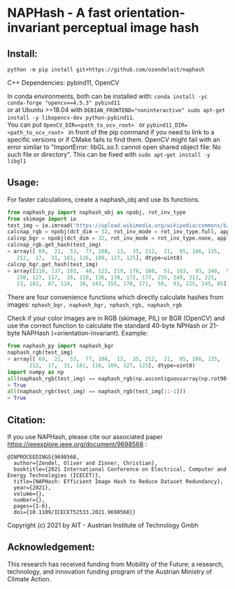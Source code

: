 # NAPHash - A fast orientation-invariant perceptual image hash

## Install:
`python -m pip install git+https://github.com/ozendelait/naphash`

C++ Dependencies: pybind11, OpenCV

In conda environments, both can be installed with: `conda install -yc conda-forge "opencv==4.5.3" pybind11`  
or at Ubuntu >=18.04 with `DEBIAN_FRONTEND="noninteractive" sudo apt-get install -y libopencv-dev python-pybind11`.  
You can put `OpenCV_DIR=<path_to_ocv_root> ` or `pybind11_DIR=<path_to_ocv_root> ` in front of the pip command if you need to link to a specific versions or if CMake fails to find them.
OpenCV might fail with an error similar to "ImportError: libGL.so.1: cannot open shared object file: No such file or directory". This can be fixed with `sudo apt-get install -y libgl1`

## Usage:
For faster calculations, create a naphash_obj and use its functions.

```python
from naphash_py import naphash_obj as npobj, rot_inv_type
from skimage import io
test_img = io.imread('https://upload.wikimedia.org/wikipedia/commons/b/b6/SIPI_Jelly_Beans_4.1.07.tiff')
calcnap_rgb = npobj(dct_dim = 32, rot_inv_mode = rot_inv_type.full, apply_center_crop = False, is_rgb = True)
calcnp_bgr = npobj(dct_dim = 32, rot_inv_mode = rot_inv_type.none, apply_center_crop = False, is_rgb = False)
calcnap_rgb.get_hash(test_img)
> array([ 69,  21,  53,  77, 108,  13,  35, 212,  21,  85, 186, 135,   5,
   212,  17,  31, 181, 116, 189, 127, 125], dtype=uint8)
calcnp_bgr.get_hash(test_img)
> array([118, 137, 183,  48, 123, 219, 176, 168,  51, 163,  93, 248,  91,
   230, 127, 117,  16, 110, 136, 138, 172, 177, 255, 249, 213, 221,
   23, 102,  87, 114,  38, 143, 155, 170, 171,  50,  93, 225, 145, 85], dtype=uint8)
```      
There are four convenience functions which directly calculate hashes from images: `nphash_bgr, naphash_bgr, nphash_rgb, naphash_rgb`

Check if your color images are in RGB (skimage, PIL) or BGR (OpenCV) and use the correct function to calculate the standard 40-byte NPHash or 21-byte NAPHash (=orientation-invariant).
Example:
```python
from naphash_py import naphash_bgr
naphash_rgb(test_img)
> array([ 69,  21,  53,  77, 108,  13,  35, 212,  21,  85, 186, 135,   5,
       212,  17,  31, 181, 116, 189, 127, 125], dtype=uint8)
import numpy as np
all(naphash_rgb(test_img) == naphash_rgb(np.ascontiguousarray(np.rot90(test_img))))
> True
all(naphash_rgb(test_img) == naphash_rgb(test_img[::-1]))
> True
```
## Citation:
If you use NAPHash, please cite our associated paper https://ieeexplore.ieee.org/document/9698568 :

    @INPROCEEDINGS{9698568,
      author={Zendel, Oliver and Zinner, Christian},
      booktitle={2021 International Conference on Electrical, Computer and Energy Technologies (ICECET)}, 
      title={NAPHash: Efficient Image Hash to Reduce Dataset Redundancy}, 
      year={2021},
      volume={},
      number={},
      pages={1-6},
      doi={10.1109/ICECET52533.2021.9698568}}

Copyright (c) 2021 by AIT - Austrian Institute of Technology Gmbh

## Acknowledgement: 
This research has received funding from Mobility of the Future; a research, technology, and innovation funding program of the Austrian Ministry of Climate Action.

